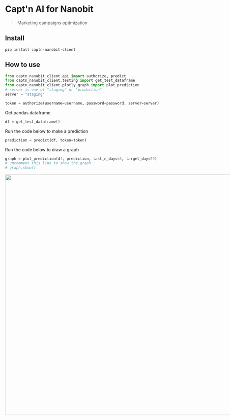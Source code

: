 # Capt'n AI for Nanobit
> Marketing campaigns optimization


## Install

`pip install captn-nanobit-client`

## How to use 


```python
from captn_nanobit_client.api import authorize, predict
from captn_nanobit_client.testing import get_test_dataframe
from captn_nanobit_client.plotly_graph import plot_prediction
# server is one of "staging" or "production"
server = "staging"

token = authorize(username=username, password=password, server=server)
```

Get pandas dataframe

```python
df = get_test_dataframe()
```

Run the code below to make a prediction

```python
prediction = predict(df, token=token)
```

Run the code below to draw a graph

```python
graph = plot_prediction(df, prediction, last_n_days=3, target_day=29)
# uncomment this line to show the graph
# graph.show()
```

<img src="https://nanobit.api.captn.ai/images/captn_graph.png" width="781" style="max-width: 781px">
